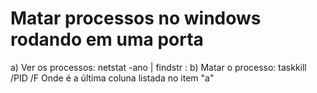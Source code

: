# Matar processos no windows rodando em uma porta
a) Ver os processos: netstat -ano | findstr :<PORT>
b) Matar o processo: taskkill /PID <PID> /F 
Onde <PID> é a última coluna listada no item "a"

